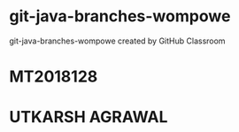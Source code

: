 # git-java-branches-wompowe
git-java-branches-wompowe created by GitHub Classroom
 # MT2018128
 # UTKARSH AGRAWAL
